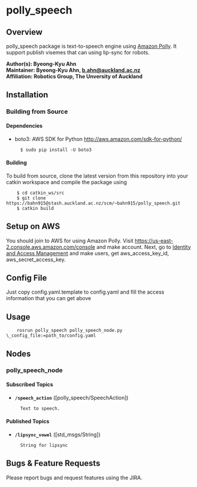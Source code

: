 # polly_speech

## Overview

polly_speech package is text-to-speech engine using [Amazon Polly]. It support publish visemes that can using lip-sync for robots.

**Author(s): Byeong-Kyu Ahn </br>
Maintainer: Byeong-Kyu Ahn, b.ahn@auckland.ac.nz  </br>
Affiliation: Robotics Group, The Unversity of Auckland**

## Installation

### Building from Source

#### Dependencies

- boto3: AWS SDK for Python http://aws.amazon.com/sdk-for-python/

        $ sudo pip install -U boto3

#### Building

To build from source, clone the latest version from this repository into your catkin workspace and compile the package using

        $ cd catkin_ws/src
        $ git clone https://bahn915@stash.auckland.ac.nz/scm/~bahn915/polly_speech.git
        $ catkin build

## Setup on AWS

You should join to AWS for using Amazon Polly. Visit https://us-east-2.console.aws.amazon.com/console and make account.
Next, go to [Identity and Access Management] and make users, get aws_access_key_id, aws_secret_access_key.

## Config File

Just copy config.yaml.template to config.yaml and fill the access information that you can get above


## Usage

        rosrun polly_speech polly_speech_node.py \_config_file:=path_to/config.yaml


## Nodes

### polly_speech_node

#### Subscribed Topics

* **`/speech_action`** ([polly_speech/SpeechAction])

        Text to speech.

#### Published Topics

* **`/lipsync_vowel`** ([std_msgs/String])

        String for lipsync

## Bugs & Feature Requests

Please report bugs and request features using the JIRA.


[Identity and Access Management]: https://console.aws.amazon.com/iam
[Amazon Polly]: https://us-east-2.console.aws.amazon.com/polly
